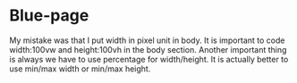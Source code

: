 # Blue-page
 My mistake was that I put width in pixel unit in body. It is important to code width:100vw and height:100vh in the body section. Another important thing is always we have to use percentage for width/height. It is actually better to use min/max width or min/max height.
